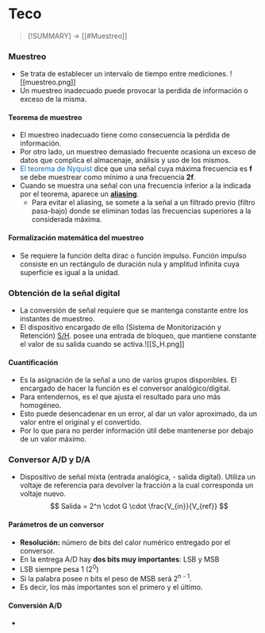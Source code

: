 # Teco
> [!SUMMARY]
> -> [[#Muestreo]]

### Muestreo
- Se trata de establecer un intervalo de tiempo entre mediciones. ![[muestreo.png]]
- Un muestreo inadecuado puede provocar la perdida de información o exceso de la misma.
#### Teorema de muestreo
- El muestreo inadecuado tiene como consecuencia la pérdida de información.
- Por otro lado, un muestreo demasiado frecuente ocasiona un exceso de datos que complica el almacenaje, análisis y uso de los mismos.
- <font color="#0070c0"> El teorema de Nyquist </font>dice que una señal cuya máxima frecuencia es **f** se debe muestrear como mínimo a una frecuencia **2f**.
- Cuando se muestra una señal con una frecuencia inferior a la indicada por el teorema, aparece un <u>**aliasing**</u>.
	- Para evitar el aliasing, se somete a la señal a un filtrado previo (filtro pasa-bajo) donde se eliminan todas las frecuencias superiores a la considerada máxima.
#### Formalización matemática del muestreo
- Se requiere la función delta dirac o función impulso. Función impulso consiste en un rectángulo de duración nula y amplitud infinita cuya superficie es igual a la unidad.
### Obtención de la señal digital
- La conversión de señal requiere que se mantenga constante entre los instantes de muestreo. 
- El dispositivo encargado de ello (Sistema de Monitorización y Retención) <u>S/H</u>. posee una entrada de bloqueo, que mantiene constante el valor de su salida cuando se activa.![[S_H.png]]
#### Cuantificación
- Es la asignación de la señal a uno de varios grupos disponibles. El encargado de hacer la función es el conversor analógico/digital. 
- Para entendernos, es el que ajusta el resultado para uno más homogéneo.
- Esto puede desencadenar en un error, al dar un valor aproximado, da un valor entre el original y el convertido.
- Por lo que para no perder información útil debe mantenerse por debajo de un valor máximo.

### Conversor A/D y D/A
- Dispositivo de señal mixta (entrada analógica, - salida digital). Utiliza un voltaje de referencia para devolver la fracción a la cual corresponda un voltaje nuevo.
$$ Salida = 2^n \cdot G \cdot \frac{V_{in}}{V_{ref}} $$
#### Parámetros de un conversor
- **Resolución:** número de bits del calor numérico entregado por el conversor.
- En la entrega A/D hay **dos bits muy importantes**: LSB y MSB
- LSB siempre pesa 1 (2<sup>0</sup>)
- Si la palabra posee n bits el peso de MSB será 2<sup>n - 1</sup>.
- Es decir, los más importantes son el primero y el último.

#### Conversión A/D
- 